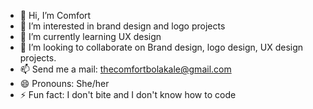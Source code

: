 - 👋 Hi, I’m Comfort
- 👀 I’m interested in brand design and logo projects
- 🌱 I’m currently learning UX design
- 💞️ I’m looking to collaborate on Brand design, logo design, UX design projects.
- 📫 Send me a mail: thecomfortbolakale@gmail.com
- 😄 Pronouns: She/her
- ⚡ Fun fact: I don't bite and I don't know how to code

<!---
theComfortBola/theComfortBola is a ✨ special ✨ repository because its `README.md` (this file) appears on your GitHub profile.
You can click the Preview link to take a look at your changes.
--->
